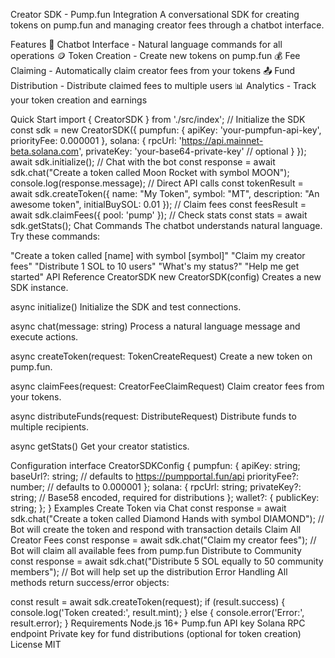 Creator SDK - Pump.fun Integration
A conversational SDK for creating tokens on pump.fun and managing creator fees through a chatbot interface.

Features
🤖 Chatbot Interface - Natural language commands for all operations 🪙 Token Creation - Create new tokens on pump.fun 💰 Fee Claiming - Automatically claim creator fees from your tokens 📤 Fund Distribution - Distribute claimed fees to multiple users 📊 Analytics - Track your token creation and earnings

Quick Start
import { CreatorSDK } from './src/index';
// Initialize the SDK
const sdk = new CreatorSDK({
  pumpfun: {
    apiKey: 'your-pumpfun-api-key',
    priorityFee: 0.000001
  },
  solana: {
    rpcUrl: 'https://api.mainnet-beta.solana.com',
    privateKey: 'your-base64-private-key' // optional
  }
});
await sdk.initialize();
// Chat with the bot
const response = await sdk.chat("Create a token called Moon Rocket with symbol MOON");
console.log(response.message);
// Direct API calls
const tokenResult = await sdk.createToken({
  name: "My Token",
  symbol: "MT",
  description: "An awesome token",
  initialBuySOL: 0.01
});
// Claim fees
const feesResult = await sdk.claimFees({ pool: 'pump' });
// Check stats
const stats = await sdk.getStats();
Chat Commands
The chatbot understands natural language. Try these commands:

"Create a token called [name] with symbol [symbol]"
"Claim my creator fees"
"Distribute 1 SOL to 10 users"
"What's my status?"
"Help me get started"
API Reference
CreatorSDK
new CreatorSDK(config)
Creates a new SDK instance.

async initialize()
Initialize the SDK and test connections.

async chat(message: string)
Process a natural language message and execute actions.

async createToken(request: TokenCreateRequest)
Create a new token on pump.fun.

async claimFees(request: CreatorFeeClaimRequest)
Claim creator fees from your tokens.

async distributeFunds(request: DistributeRequest)
Distribute funds to multiple recipients.

async getStats()
Get your creator statistics.

Configuration
interface CreatorSDKConfig {
  pumpfun: {
    apiKey: string;
    baseUrl?: string; // defaults to https://pumpportal.fun/api
    priorityFee?: number; // defaults to 0.000001
  };
  solana: {
    rpcUrl: string;
    privateKey?: string; // Base58 encoded, required for distributions
  };
  wallet?: {
    publicKey: string;
  };
}
Examples
Create Token via Chat
const response = await sdk.chat("Create a token called Diamond Hands with symbol DIAMOND");
// Bot will create the token and respond with transaction details
Claim All Creator Fees
const response = await sdk.chat("Claim my creator fees");
// Bot will claim all available fees from pump.fun
Distribute to Community
const response = await sdk.chat("Distribute 5 SOL equally to 50 community members");
// Bot will help set up the distribution
Error Handling
All methods return success/error objects:

const result = await sdk.createToken(request);
if (result.success) {
  console.log('Token created:', result.mint);
} else {
  console.error('Error:', result.error);
}
Requirements
Node.js 16+
Pump.fun API key
Solana RPC endpoint
Private key for fund distributions (optional for token creation)
License
MIT
